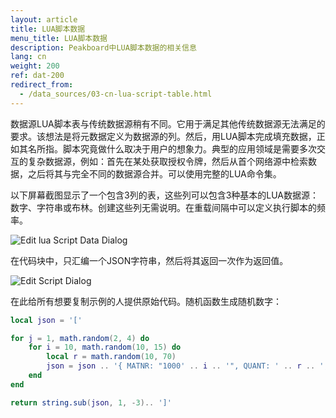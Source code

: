 ```yaml
---
layout: article
title: LUA脚本数据
menu_title: LUA脚本数据
description: Peakboard中LUA脚本数据的相关信息
lang: cn
weight: 200
ref: dat-200
redirect_from:
  - /data_sources/03-cn-lua-script-table.html
---
```

数据源LUA脚本表与传统数据源稍有不同。它用于满足其他传统数据源无法满足的要求。该想法是将元数据定义为数据源的列。然后，用LUA脚本完成填充数据，正如其名所指。脚本究竟做什么取决于用户的想象力。典型的应用领域是需要多次交互的复杂数据源，例如：首先在某处获取授权令牌，然后从首个网络源中检索数据，之后将其与完全不同的数据源合并。可以使用完整的LUA命令集。

以下屏幕截图显示了一个包含3列的表，这些列可以包含3种基本的LUA数据源：数字、字符串或布林。创建这些列无需说明。在重载间隔中可以定义执行脚本的频率。

![Edit lua Script Data Dialog](/assets/images/data-sources/datasources-lua-script/edit-lua-script-data-dialog.png)

在代码块中，只汇编一个JSON字符串，然后将其返回一次作为返回值。

![Edit Script Dialog](/assets/images/data-sources/datasources-lua-script/edit-script-dialog.png)

在此给所有想要复制示例的人提供原始代码。随机函数生成随机数字：

```lua
local json = '['

for j = 1, math.random(2, 4) do
    for i = 10, math.random(10, 15) do
        local r = math.random(10, 70)
        json = json .. '{ MATNR: "1000' .. i .. '", QUANT: ' .. r .. ', QUNTS: "' .. r .. '" }, '
    end
end

return string.sub(json, 1, -3).. ']'
```
